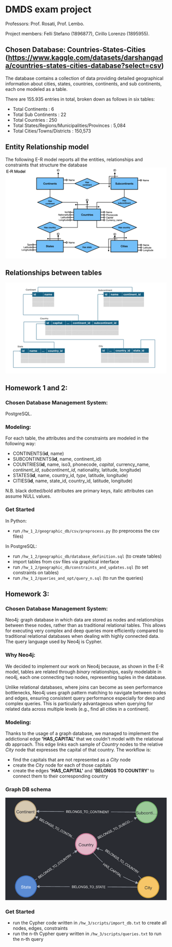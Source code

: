 # DMDS exam project
Professors: Prof. Rosati, Prof. Lembo.

Project members: Felli Stefano (1896877), Cirillo Lorenzo (1895955).

## Chosen Database: Countries-States-Cities (https://www.kaggle.com/datasets/darshangada/countries-states-cities-database?select=csv)
The database contains a collection of data providing detailed geographical information about cities, states, countries, continents, and sub continents, each one modeled as a table. 

There are 155.935 entries in total, broken down as follows in six tables:
* Total Continents : 6
* Total Sub Continents : 22
* Total Countries : 250
* Total States/Regions/Municipalities/Provinces : 5,084
* Total Cities/Towns/Districts : 150,573

## Entity Relationship model
The following E-R model reports all the entities, relationships and constraints that structure the database
![Conceptual Schema](hw_1_2/Images/ER_Model.jpeg)

## Relationships between tables
![Relationships schema](hw_1_2/Images/relational_db.png)

## Homework 1 and 2:

### Chosen Database Management System: 
PostgreSQL.

### Modeling: 
For each table, the attributes and the constraints are modeled in the following way:
* CONTINENTS(__id__, name)
* SUBCONTINENTS(__id__, name, continent_id)
* COUNTRIES(__id__, name, iso3, phonecode, *capital*, currency_name, *continent_id*, *subcontinent_id*, nationality, latitude, longitude)
* STATES(__id__, name, country_id, *type*, latitude, longitude)
* CITIES(__id__, name, state_id, country_id, latitude, longitude)

N.B. black dotted/bold attributes are primary keys, italic attributes can assume NULL values.

### Get Started
In Python:
* run ```/hw_1_2/geographic_db/csv/preprocess.py``` (to preprocess the csv files)

In PostgreSQL:
* run ```/hw_1_2/geographic_db/database_definition.sql``` (to create tables)
* import tables from csv files via graphical interface
* run ```/hw_1_2/geographic_db/constraints_and_updates.sql``` (to set constraints on tables)
* run ```/hw_1_2/queries_and_opt/query_n.sql``` (to run the queries)

## Homework 3:

### Chosen Database Management System: 
Neo4j: graph database in which data are stored as nodes and relationships between these nodes, rather than as traditional relational tables. This allows for executing very complex and deep queries more efficiently compared to traditional relational databases when dealing with highly connected data. The query language used by Neo4j is Cypher.



### Why Neo4j:
We decided to implement our work on Neo4j because, as shown in the E-R model, tables are related through *binary* relationships, easily modelable in neo4j, each one connecting two nodes, representing tuples in the database.

Unlike relational databases, where joins can become as seen performance bottlenecks, Neo4j uses graph pattern matching to navigate between nodes and edges, ensuring consistent query performance especially for deep and complex queries. This is particularly advantageous when querying for related data across multiple levels (e.g., find all cities in a continent).

### Modeling: 
Thanks to the usage of a graph database, we managed to implement the addictional edge __'HAS_CAPITAL'__ that we couldn't model with the relational db approach. This edge links each sample of *Country* nodes to the relative *City* node that expresses the capital of that country.
The workflow is:
- find the capitals that are not represented as a *City* node
- create the *City* node for each of those capitals
- create the edges __'HAS_CAPITAL'__ and __'BELONGS TO COUNTRY'__ to connect them to their corresponding country

### Graph DB schema
![NoSQL Model](hw_3/images/NoSQL_Model.png)

### Get Started
* run the Cypher code written in ```/hw_3/scripts/import_db.txt``` to create all nodes, edges, constraints
* run the n-th Cypher query written in ```/hw_3/scripts/queries.txt``` to run the n-th query
